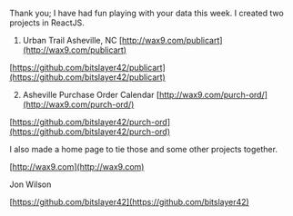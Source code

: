 
Thank you; I have had fun playing with your data this week. I created two projects in ReactJS.

1. Urban Trail Asheville, NC [http://wax9.com/publicart](http://wax9.com/publicart)

[https://github.com/bitslayer42/publicart](https://github.com/bitslayer42/publicart)


2. Asheville Purchase Order Calendar [http://wax9.com/purch-ord/](http://wax9.com/purch-ord/)

[https://github.com/bitslayer42/purch-ord](https://github.com/bitslayer42/purch-ord)


I also made a home page to tie those and some other projects together.

[http://wax9.com](http://wax9.com)

Jon Wilson

[https://github.com/bitslayer42](https://github.com/bitslayer42)
